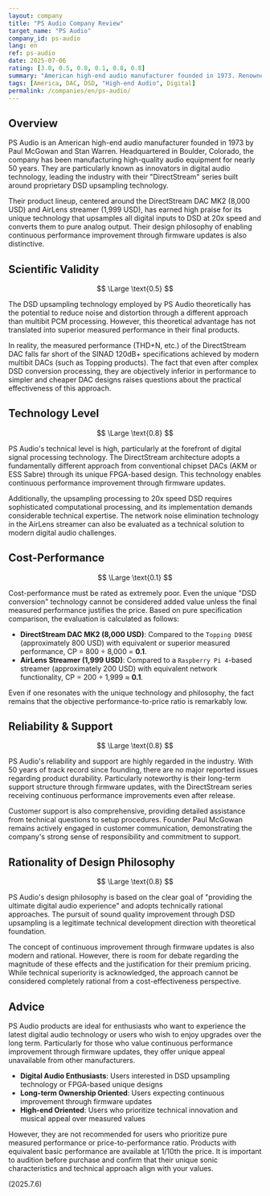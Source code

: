 ```yaml
---
layout: company
title: "PS Audio Company Review"
target_name: "PS Audio"
company_id: ps-audio
lang: en
ref: ps-audio
date: 2025-07-06
rating: [3.0, 0.5, 0.8, 0.1, 0.8, 0.8]
summary: "American high-end audio manufacturer founded in 1973. Renowned for their DirectStream series utilizing DSD upsampling technology, particularly leading the industry in DAC development. While their long-term support through firmware updates and technical innovation is commendable, their products are expensive, and equivalent performance can often be obtained at much lower prices. An attractive choice for users pursuing the latest digital audio technology."
tags: [America, DAC, DSD, "High-end Audio", Digital]
permalink: /companies/en/ps-audio/
---
```


## Overview

PS Audio is an American high-end audio manufacturer founded in 1973 by Paul McGowan and Stan Warren. Headquartered in Boulder, Colorado, the company has been manufacturing high-quality audio equipment for nearly 50 years. They are particularly known as innovators in digital audio technology, leading the industry with their "DirectStream" series built around proprietary DSD upsampling technology.

Their product lineup, centered around the DirectStream DAC MK2 (8,000 USD) and AirLens streamer (1,999 USD), has earned high praise for its unique technology that upsamples all digital inputs to DSD at 20x speed and converts them to pure analog output. Their design philosophy of enabling continuous performance improvement through firmware updates is also distinctive.

## Scientific Validity

$$ \Large \text{0.5} $$

The DSD upsampling technology employed by PS Audio theoretically has the potential to reduce noise and distortion through a different approach than multibit PCM processing. However, this theoretical advantage has not translated into superior measured performance in their final products.

In reality, the measured performance (THD+N, etc.) of the DirectStream DAC falls far short of the SINAD 120dB+ specifications achieved by modern multibit DACs (such as Topping products). The fact that even after complex DSD conversion processing, they are objectively inferior in performance to simpler and cheaper DAC designs raises questions about the practical effectiveness of this approach.

## Technology Level

$$ \Large \text{0.8} $$

PS Audio's technical level is high, particularly at the forefront of digital signal processing technology. The DirectStream architecture adopts a fundamentally different approach from conventional chipset DACs (AKM or ESS Sabre) through its unique FPGA-based design. This technology enables continuous performance improvement through firmware updates.

Additionally, the upsampling processing to 20x speed DSD requires sophisticated computational processing, and its implementation demands considerable technical expertise. The network noise elimination technology in the AirLens streamer can also be evaluated as a technical solution to modern digital audio challenges.

## Cost-Performance

$$ \Large \text{0.1} $$

Cost-performance must be rated as extremely poor. Even the unique "DSD conversion" technology cannot be considered added value unless the final measured performance justifies the price. Based on pure specification comparison, the evaluation is calculated as follows:

- **DirectStream DAC MK2 (8,000 USD)**: Compared to the `Topping D90SE` (approximately 800 USD) with equivalent or superior measured performance, CP = 800 ÷ 8,000 = **0.1**.
- **AirLens Streamer (1,999 USD)**: Compared to a `Raspberry Pi 4`-based streamer (approximately 200 USD) with equivalent network functionality, CP = 200 ÷ 1,999 ≈ **0.1**.

Even if one resonates with the unique technology and philosophy, the fact remains that the objective performance-to-price ratio is remarkably low.

## Reliability & Support

$$ \Large \text{0.8} $$

PS Audio's reliability and support are highly regarded in the industry. With 50 years of track record since founding, there are no major reported issues regarding product durability. Particularly noteworthy is their long-term support structure through firmware updates, with the DirectStream series receiving continuous performance improvements even after release.

Customer support is also comprehensive, providing detailed assistance from technical questions to setup procedures. Founder Paul McGowan remains actively engaged in customer communication, demonstrating the company's strong sense of responsibility and commitment to support.

## Rationality of Design Philosophy

$$ \Large \text{0.8} $$

PS Audio's design philosophy is based on the clear goal of "providing the ultimate digital audio experience" and adopts technically rational approaches. The pursuit of sound quality improvement through DSD upsampling is a legitimate technical development direction with theoretical foundation.

The concept of continuous improvement through firmware updates is also modern and rational. However, there is room for debate regarding the magnitude of these effects and the justification for their premium pricing. While technical superiority is acknowledged, the approach cannot be considered completely rational from a cost-effectiveness perspective.

## Advice

PS Audio products are ideal for enthusiasts who want to experience the latest digital audio technology or users who wish to enjoy upgrades over the long term. Particularly for those who value continuous performance improvement through firmware updates, they offer unique appeal unavailable from other manufacturers.

- **Digital Audio Enthusiasts**: Users interested in DSD upsampling technology or FPGA-based unique designs
- **Long-term Ownership Oriented**: Users expecting continuous improvement through firmware updates
- **High-end Oriented**: Users who prioritize technical innovation and musical appeal over measured values

However, they are not recommended for users who prioritize pure measured performance or price-to-performance ratio. Products with equivalent basic performance are available at 1/10th the price. It is important to audition before purchase and confirm that their unique sonic characteristics and technical approach align with your values.

(2025.7.6)